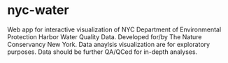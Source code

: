 # nyc-water
Web app for interactive visualization of NYC Department of Environmental Protection Harbor Water Quality Data.
Developed for/by The Nature Conservancy New York. 
Data anaylsis visualization are for exploratory purposes. Data should be further QA/QCed for in-depth analyses. 
